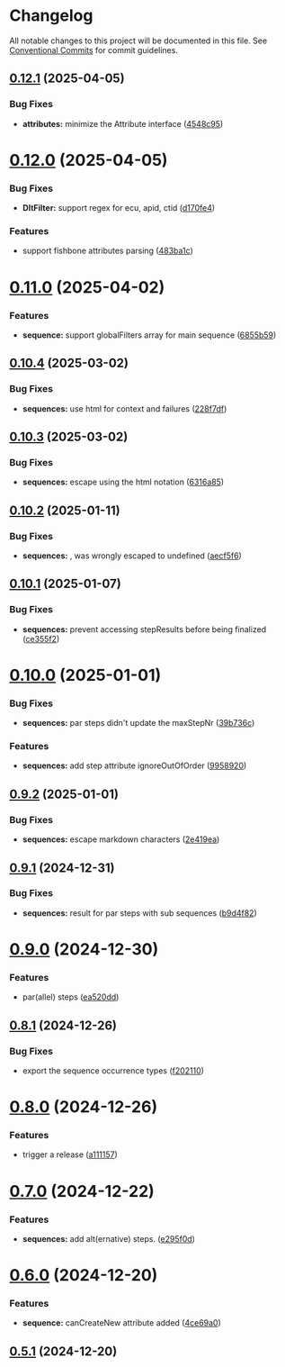 # Changelog

All notable changes to this project will be documented in this file. See 
[Conventional Commits](https://conventionalcommits.org) for commit guidelines.


## [0.12.1](https://github.com/mbehr1/dlt-logs-utils/compare/v0.12.0...v0.12.1) (2025-04-05)


### Bug Fixes

* **attributes:** minimize the Attribute interface ([4548c95](https://github.com/mbehr1/dlt-logs-utils/commit/4548c952c80748f9912e45cb13ae8e21fbc21d42))

# [0.12.0](https://github.com/mbehr1/dlt-logs-utils/compare/v0.11.0...v0.12.0) (2025-04-05)


### Bug Fixes

* **DltFilter:** support regex for ecu, apid, ctid ([d170fe4](https://github.com/mbehr1/dlt-logs-utils/commit/d170fe484e9cbb0e639764e29bda562ddc1d7c48))


### Features

* support fishbone attributes parsing ([483ba1c](https://github.com/mbehr1/dlt-logs-utils/commit/483ba1cabd5783c88e10f07acc4f5c1fb311a5ab))

# [0.11.0](https://github.com/mbehr1/dlt-logs-utils/compare/v0.10.4...v0.11.0) (2025-04-02)


### Features

* **sequence:** support globalFilters array for main sequence ([6855b59](https://github.com/mbehr1/dlt-logs-utils/commit/6855b599cdbf773edd0ee70ac4648357f70be395))

## [0.10.4](https://github.com/mbehr1/dlt-logs-utils/compare/v0.10.3...v0.10.4) (2025-03-02)


### Bug Fixes

* **sequences:** use html for context and failures ([228f7df](https://github.com/mbehr1/dlt-logs-utils/commit/228f7dfc81d06f6e8744c19c0403b0759ea273c8))

## [0.10.3](https://github.com/mbehr1/dlt-logs-utils/compare/v0.10.2...v0.10.3) (2025-03-02)


### Bug Fixes

* **sequences:** escape using the html notation ([6316a85](https://github.com/mbehr1/dlt-logs-utils/commit/6316a85f6b90087922fc30eedfddcc6eb6762ce4))

## [0.10.2](https://github.com/mbehr1/dlt-logs-utils/compare/v0.10.1...v0.10.2) (2025-01-11)


### Bug Fixes

* **sequences:** , was wrongly escaped to undefined ([aecf5f6](https://github.com/mbehr1/dlt-logs-utils/commit/aecf5f6bee753693f37d5caf142bac43a293453d))

## [0.10.1](https://github.com/mbehr1/dlt-logs-utils/compare/v0.10.0...v0.10.1) (2025-01-07)


### Bug Fixes

* **sequences:** prevent accessing stepResults before being finalized ([ce355f2](https://github.com/mbehr1/dlt-logs-utils/commit/ce355f28842c86342e0a87014dbc817de03ed184))

# [0.10.0](https://github.com/mbehr1/dlt-logs-utils/compare/v0.9.2...v0.10.0) (2025-01-01)


### Bug Fixes

* **sequences:** par steps didn't update the maxStepNr ([39b736c](https://github.com/mbehr1/dlt-logs-utils/commit/39b736c300d6ad1d687cde718e27bac2eb7af9b5))


### Features

* **sequences:** add step attribute ignoreOutOfOrder ([9958920](https://github.com/mbehr1/dlt-logs-utils/commit/99589205df2d61a374e915b5f145d45296af0d39))

## [0.9.2](https://github.com/mbehr1/dlt-logs-utils/compare/v0.9.1...v0.9.2) (2025-01-01)


### Bug Fixes

* **sequences:** escape markdown characters ([2e419ea](https://github.com/mbehr1/dlt-logs-utils/commit/2e419ea31f7bc66b3d5390c9124194024ab4ee59))

## [0.9.1](https://github.com/mbehr1/dlt-logs-utils/compare/v0.9.0...v0.9.1) (2024-12-31)


### Bug Fixes

* **sequences:** result for par steps with sub sequences ([b9d4f82](https://github.com/mbehr1/dlt-logs-utils/commit/b9d4f826e05fd68b0daade4c4b578a9ca1fe83f1))

# [0.9.0](https://github.com/mbehr1/dlt-logs-utils/compare/v0.8.1...v0.9.0) (2024-12-30)


### Features

* par(allel) steps ([ea520dd](https://github.com/mbehr1/dlt-logs-utils/commit/ea520dda6417a957c0de9a5627f28ff04f64f843))

## [0.8.1](https://github.com/mbehr1/dlt-logs-utils/compare/v0.8.0...v0.8.1) (2024-12-26)


### Bug Fixes

* export the sequence occurrence types ([f202110](https://github.com/mbehr1/dlt-logs-utils/commit/f2021104abb2a94ce050d135756d81c8a091f487))

# [0.8.0](https://github.com/mbehr1/dlt-logs-utils/compare/v0.7.0...v0.8.0) (2024-12-26)


### Features

* trigger a release ([a111157](https://github.com/mbehr1/dlt-logs-utils/commit/a111157dbeee1abc05199b91bfa21d5da8672ffb))

# [0.7.0](https://github.com/mbehr1/dlt-logs-utils/compare/v0.6.0...v0.7.0) (2024-12-22)


### Features

* **sequences:** add alt(ernative) steps. ([e295f0d](https://github.com/mbehr1/dlt-logs-utils/commit/e295f0d289003fb4eefa186464a864b7e7aa0c32))

# [0.6.0](https://github.com/mbehr1/dlt-logs-utils/compare/v0.5.1...v0.6.0) (2024-12-20)


### Features

* **sequence:** canCreateNew attribute added ([4ce69a0](https://github.com/mbehr1/dlt-logs-utils/commit/4ce69a00409cb6c6a99aa8c2a8b2826aa47f02c4))

## [0.5.1](https://github.com/mbehr1/dlt-logs-utils/compare/v0.5.0...v0.5.1) (2024-12-20)
